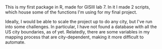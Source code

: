This is my first package in R, made for GISIII lab 7. In it I made 2 scripts, which house some of the functions I'm using for my final project. 

Ideally, I would be able to scale the project up to do any city, but I've run into some challenges. In particular, I have not found a database with all the US city boundaries, as of yet. Relatedly, there are some variables in my mapping process that are city-dependent, making it more difficult to automate.
